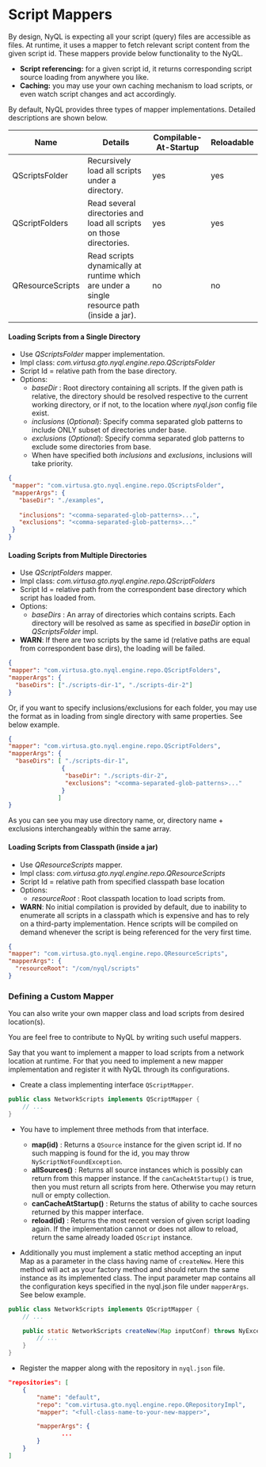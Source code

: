 # Script Mappers

By design, NyQL is expecting all your script (query) files are accessible as files. At runtime, it uses a mapper to fetch relevant script content  from the given script id. These mappers provide below functionality to the NyQL.
  * __Script referencing:__ for a given script id, it returns corresponding script source loading from anywhere you like.
  * __Caching:__ you may use your own caching mechanism to load scripts, or even watch script changes and act accordingly.


By default, NyQL provides three types of mapper implementations. Detailed descriptions are shown below.

| Name | Details | Compilable-At-Startup | Reloadable |
|---|---| --- | --- |
|QScriptsFolder |  Recursively load all scripts under a directory. | yes | yes
|QScriptFolders |  Read several directories and load all scripts on those directories. | yes | yes
|QResourceScripts |  Read scripts dynamically at runtime which are under a single resource path (inside a jar). | no | no
 

#### Loading Scripts from a Single Directory
 * Use _QScriptsFolder_ mapper implementation. 
 * Impl class: _com.virtusa.gto.nyql.engine.repo.QScriptsFolder_
 * Script Id = relative path from the base directory.
 * Options:
    * _baseDir_ : Root directory containing all scripts. If the given path is relative, the directory should be
    resolved respective to the current working directory, or if not, to the location where _nyql.json_ config file exist.
    * _inclusions_ (_Optional_): Specify comma separated glob patterns to include ONLY subset of directories under base.
    * _exclusions_ (_Optional_): Specify comma separated glob patterns to exclude some directories from base.
    * When have specified both _inclusions_ and _exclusions_, inclusions will take priority.
 
 ```json
 {
  "mapper": "com.virtusa.gto.nyql.engine.repo.QScriptsFolder",
  "mapperArgs": {
    "baseDir": "./examples",
    
    "inclusions": "<comma-separated-glob-patterns>...",
    "exclusions": "<comma-separated-glob-patterns>..."
  }
}
```

#### Loading Scripts from Multiple Directories
 * Use _QScriptFolders_ mapper.
 * Impl class: _com.virtusa.gto.nyql.engine.repo.QScriptFolders_
 * Script Id = relative path from the correspondent base directory which script has loaded from.
 * Options:
    * _baseDirs_ : An array of directories which contains scripts. Each directory will be resolved as same as specified in _baseDir_ option in _QScriptsFolder_ impl.
 * __WARN__: If there are two scripts by the same id (relative paths are equal from correspondent base dirs), the loading will be failed.
 
```json
{
"mapper": "com.virtusa.gto.nyql.engine.repo.QScriptFolders",
"mapperArgs": {
  "baseDirs": ["./scripts-dir-1", "./scripts-dir-2"]
}
```

Or, if you want to specify inclusions/exclusions for each folder, you may use the format as in 
loading from single directory with same properties. See below example.

```json
{
"mapper": "com.virtusa.gto.nyql.engine.repo.QScriptFolders",
"mapperArgs": {
  "baseDirs": [ "./scripts-dir-1", 
               {
                "baseDir": "./scripts-dir-2",
                "exclusions": "<comma-separated-glob-patterns>..."
               }
              ]
}
```

As you can see you may use directory name, or, directory name + exclusions interchangeably within the same array.


#### Loading Scripts from Classpath (inside a jar)
* Use _QResourceScripts_ mapper.
* Impl class: _com.virtusa.gto.nyql.engine.repo.QResourceScripts_
* Script Id = relative path from specified classpath base location
* Options:
  * _resourceRoot_ : Root classpath location to load scripts from.
* __WARN__: No initial compilation is provided by default, due to inability to enumerate all scripts in a classpath which is expensive and has to rely on a third-party implementation. 
Hence scripts will be compiled on demand whenever the script is being referenced for the very first time.

```json
{
"mapper": "com.virtusa.gto.nyql.engine.repo.QResourceScripts",
"mapperArgs": {
  "resourceRoot": "/com/nyql/scripts"
}
```

### Defining a Custom Mapper
You can also write your own mapper class and load scripts from desired location(s).

You are feel free to contribute to NyQL by writing such useful mappers.

Say that you want to implement a mapper to load scripts from a network location at runtime. For that you need to implement a new mapper implementation and register it with NyQL through its configurations.

* Create a class implementing interface `QScriptMapper`.

```java
public class NetworkScripts implements QScriptMapper {
    // ...
}
```

* You have to implement three methods from that interface.
   * __map(id)__ : Returns a `QSource` instance for the given script id. If no such mapping is found for the id, you may throw `NyScriptNotFoundException`.
   * __allSources()__ : Returns all source instances which is possibly can return from this mapper instance. If the `canCacheAtStartup()` is true, then you must return all scripts from here. Otherwise you may return null or empty collection.
   * __canCacheAtStartup()__ : Returns the status of ability to cache sources returned by this mapper interface.
   * __reload(id)__ : Returns the most recent version of given script loading again. If the implementation cannot or does not allow to reload, return the same already loaded `QScript` instance.
   
* Additionally you must implement a static method accepting an input Map as a parameter in the class having name of `createNew`. Here this method will act as your factory method and should return the same instance as its implemented class. The input parameter map contains all the configuration keys specified in the nyql.json file under `mapperArgs`. See below example. 

```java
public class NetworkScripts implements QScriptMapper {
    // ...

    public static NetworkScripts createNew(Map inputConf) throws NyException {
        // ...
    }
}
```

* Register the mapper along with the repository in `nyql.json` file.

```json
"repositories": [
    {
        "name": "default",
        "repo": "com.virtusa.gto.nyql.engine.repo.QRepositoryImpl",
        "mapper": "<full-class-name-to-your-new-mapper>",

        "mapperArgs": {
               ...
        }
    }
]
```

